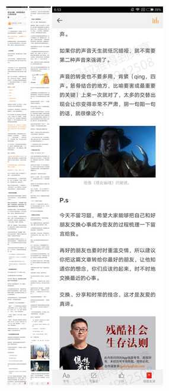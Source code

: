 ![](../../images/2017年05月/GX0518密友攻略：如何把我自己讲给你听.jpg)
![](../../images/2017年05月/GX0518密友攻略：如何把我自己讲给你听2.jpg)
![](../../images/2017年05月/GX0518密友攻略：如何把我自己讲给你听3.jpg)
